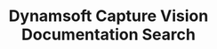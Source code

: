 ---
layout: search-page
title: Dynamsoft Capture Vision Documentation Search
keywords: Dynamsoft Capture Vision Documentation Search
cx: b5ca9ca31b6a640a2
---